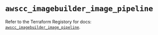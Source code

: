 # `awscc_imagebuilder_image_pipeline`

Refer to the Terraform Registory for docs: [`awscc_imagebuilder_image_pipeline`](https://registry.terraform.io/providers/hashicorp/awscc/0.70.0/docs/resources/imagebuilder_image_pipeline).
